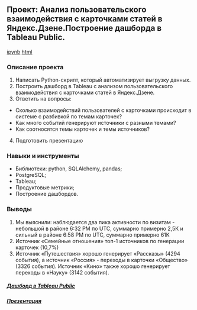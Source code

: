## Проект: Анализ пользовательского взаимодействия с карточками статей в Яндекс.Дзене.Построение дашборда в Tableau Public.
[ipynb](https://github.com/moseevaevgeniya/-yandex_praktikum/blob/d5734cf6c6d4f35dfbc5f51bb5c971a2fdd56683/10.%D0%90%D0%B2%D1%82%D0%BE%D0%BC%D0%B0%D1%82%D0%B8%D0%B7%D0%B0%D1%86%D0%B8%D1%8F:%20%D0%BF%D0%BE%D1%81%D1%82%D1%80%D0%BE%D0%B5%D0%BD%D0%B8%D0%B5%20%D0%B4%D0%B0%D1%88%D0%B1%D0%BE%D1%80%D0%B4%D0%B0/README.md/%D0%B4%D0%B0%D1%88%D0%B1%D0%BE%D1%80%D0%B4%20dash_visits.ipynb) [html](https://github.com/moseevaevgeniya/-yandex_praktikum/blob/d5734cf6c6d4f35dfbc5f51bb5c971a2fdd56683/10.%D0%90%D0%B2%D1%82%D0%BE%D0%BC%D0%B0%D1%82%D0%B8%D0%B7%D0%B0%D1%86%D0%B8%D1%8F:%20%D0%BF%D0%BE%D1%81%D1%82%D1%80%D0%BE%D0%B5%D0%BD%D0%B8%D0%B5%20%D0%B4%D0%B0%D1%88%D0%B1%D0%BE%D1%80%D0%B4%D0%B0/README.md/%D0%B4%D0%B0%D1%88%D0%B1%D0%BE%D1%80%D0%B4%20dash_visits.html)
### Описание проекта
1. Написать Python-скрипт, который автоматизирует выгрузку данных.  
2. Построить дашборд в Tableau с анализом пользовательского взаимодействия с карточками статей в Яндекс.Дзене.  
3. Ответить на вопросы:  
- Cколько взаимодействий пользователей с карточками происходит в системе с разбивкой по темам карточек?  
- Как много событий генерируют источники с разными темами?  
- Как соотносятся темы карточек и темы источников?  
4. Подготовить презентацию  
### Навыки и инструменты
- Библиотеки: python, SQLAlchemy, pandas;
- PostgreSQL;
- Tableau;
- Продуктовые метрики;
- Построение дашбордов.
### Выводы
1. Мы выяснили: наблюдается два пика активности по 
визитам - небольшой в районе 6:32 РМ по UTC, суммарно примерно 2,5К и 
сильный в районе 6:58 РМ по UTC, суммарно примерно 61К
2. Источник «Семейные отношения» топ-1 источников по генерации карточек 
(10,7%)
3. Источник «Путешествия» хорошо генерирует «Рассказы» (4294 события), а 
источник «Россия» - переходы в карточки «Общество» (3326 события). Источник 
«Кино» также хорошо генерирует переходы в «Науку» (3142 события).
##### [Дашборд в Tableau Public]()
##### [Презентация]()
